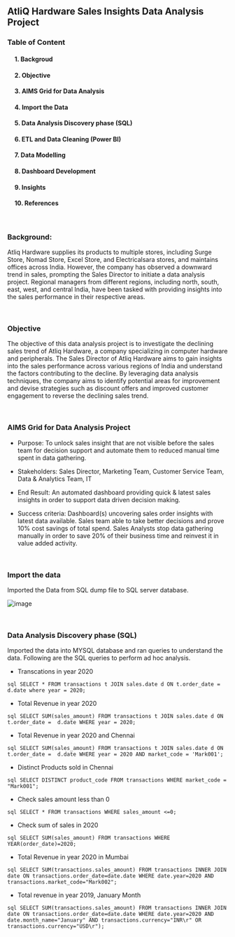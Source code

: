 <h2>AtliQ Hardware Sales Insights Data Analysis Project</h2>


<h3>Table of Content</h3>
    <h4>&nbsp;&nbsp;&nbsp;&nbsp;&nbsp;1. Backgroud </h4> 
    <h4>&nbsp;&nbsp;&nbsp;&nbsp;&nbsp;2. Objective </h4> 
    <h4>&nbsp;&nbsp;&nbsp;&nbsp;&nbsp;3. AIMS Grid for Data Analysis </h4> 
    <h4>&nbsp;&nbsp;&nbsp;&nbsp;&nbsp;4. Import the Data </h4> 
    <h4>&nbsp;&nbsp;&nbsp;&nbsp;&nbsp;5. Data Analysis Discovery phase (SQL) </h4> 
    <h4>&nbsp;&nbsp;&nbsp;&nbsp;&nbsp;6. ETL and Data Cleaning (Power BI) </h4> 
    <h4>&nbsp;&nbsp;&nbsp;&nbsp;&nbsp;7. Data Modelling </h4>
    <h4>&nbsp;&nbsp;&nbsp;&nbsp;&nbsp;8. Dashboard Development </h4>
    <h4>&nbsp;&nbsp;&nbsp;&nbsp;&nbsp;9. Insights </h4>
    <h4>&nbsp;&nbsp;&nbsp;&nbsp;&nbsp;10. References </h4> 

&nbsp;&nbsp;&nbsp;&nbsp;&nbsp;
<h3>Background:</h3>
Atliq Hardware supplies its products to multiple stores, including Surge Store, Nomad Store, Excel Store, and Electricalsara stores, and maintains offices across India. However, the company has observed a downward trend in sales, prompting the Sales Director to initiate a data analysis project. Regional managers from different regions, including north, south, east, west, and central India, have been tasked with providing insights into the sales performance in their respective areas.

&nbsp;&nbsp;&nbsp;&nbsp;&nbsp;
<h3>Objective</h3>
The objective of this data analysis project is to investigate the declining sales trend of Atliq Hardware, a company specializing in computer hardware and peripherals. The Sales Director of Atliq Hardware aims to gain insights into the sales performance across various regions of India and understand the factors contributing to the decline. By leveraging data analysis techniques, the company aims to identify potential areas for improvement and devise strategies such as discount offers and improved customer engagement to reverse the declining sales trend.

&nbsp;&nbsp;&nbsp;&nbsp;&nbsp;
<h3>AIMS Grid for Data Analysis Project</h3>

* Purpose: To unlock sales insight that are not visible before the sales team for decision support and automate them to reduced manual time spent in data gathering.

* Stakeholders: Sales Director, Marketing Team, Customer Service Team, Data & Analytics Team, IT
  
* End Result: An automated dashboard providing quick & latest sales insights in order to support data driven decision making.
  
* Success criteria: Dashboard(s) uncovering sales order insights with latest data available. Sales team able to take better decisions and prove 10% cost savings of total spend. Sales Analysts stop data gathering manually in order to save 20% of their business time and reinvest it in value added activity.

&nbsp;&nbsp;&nbsp;&nbsp;&nbsp;
<h3>Import the data</h3>
Imported the Data from SQL dump file to SQL server database.

![image](https://github.com/Vandan230997/Power-BI/assets/165855297/3ff5125d-bb02-4b9c-a0c8-d75add8a6cc7)

&nbsp;&nbsp;&nbsp;&nbsp;&nbsp;
<h3>Data Analysis Discovery phase (SQL)</h3>
Imported the data into MYSQL database and ran queries to understand the data. Following are the SQL queries to perform ad hoc analysis.

* Transcations in year 2020
  
```sql SELECT * FROM transactions t JOIN sales.date d ON t.order_date =  d.date where year = 2020;```

* Total Revenue in year 2020

```sql SELECT SUM(sales_amount) FROM transactions t JOIN sales.date d ON t.order_date =  d.date WHERE year = 2020;```

* Total Revenue in year 2020 and Chennai

```sql SELECT SUM(sales_amount) FROM transactions t JOIN sales.date d ON t.order_date =  d.date WHERE year = 2020 AND market_code = 'Mark001';```

* Distinct Products sold in Chennai

```sql SELECT DISTINCT product_code FROM transactions WHERE market_code = "Mark001";```

* Check sales amount less than 0

```sql SELECT * FROM transactions WHERE sales_amount <=0;```

* Check sum of sales in 2020

```sql SELECT SUM(sales_amount) FROM transactions WHERE YEAR(order_date)=2020;```

* Total Revenue in year 2020 in Mumbai

```sql SELECT SUM(transactions.sales_amount) FROM transactions INNER JOIN date ON transactions.order_date=date.date WHERE date.year=2020 AND transactions.market_code="Mark002";```

* Total revenue in year 2019, January Month

```sql SELECT SUM(transactions.sales_amount) FROM transactions INNER JOIN date ON transactions.order_date=date.date WHERE date.year=2020 AND date.month_name="January" AND transactions.currency="INR\r" OR transactions.currency="USD\r");```

